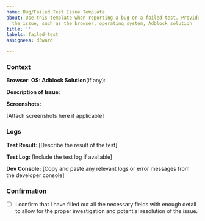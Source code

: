 ```yaml
---
name: Bug/Failed Test Issue Template
about: Use this template when reporting a bug or a failed test. Provide details about
  the issue, such as the browser, operating system, Adblock solution
title: ''
labels: failed-test
assignees: d3ward

---
```


<!-- 
Thank you for reporting an issue. To help me process your issue effectively, please fill out each section below. Fields marked with ** are required. For fields not applicable to your issue, please write 'N/A'. 
-->

### Context
**Browser**:
**OS**:
**Adblock Solution**(if any):

**Description of Issue**:
<!-- Please provide a clear and concise description of what the issue is, including steps to reproduce if applicable. -->


**Screenshots:**
<!-- If applicable, add screenshots to help explain your issue. -->
[Attach screenshots here if applicable]

### Logs
<!-- If relevant, copy and paste any logs or error messages from test log or developer console here. -->

**Test Result:**
[Describe the result of the test]

**Test Log:**
[Include the test log if available]

**Dev Console:**
[Copy and paste any relevant logs or error messages from the developer console]

### Confirmation
- [ ] I confirm that I have filled out all the necessary fields with enough detail to allow for the proper investigation and potential resolution of the issue.
